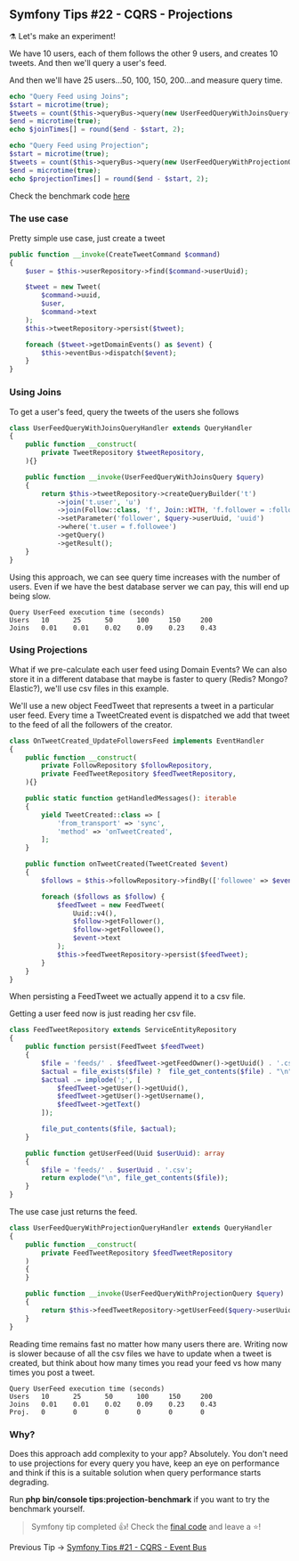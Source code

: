 ## Symfony Tips #22 - CQRS - Projections

⚗️ Let's make an experiment!

We have 10 users, each of them follows the other 9 users, and creates 10 tweets. And then we'll query a user's feed.

And then we'll have 25 users...50, 100, 150, 200...and measure query time.

```php
echo "Query Feed using Joins";
$start = microtime(true);
$tweets = count($this->queryBus->query(new UserFeedQueryWithJoinsQuery($uuids[0])));
$end = microtime(true);
echo $joinTimes[] = round($end - $start, 2);

echo "Query Feed using Projection";
$start = microtime(true);
$tweets = count($this->queryBus->query(new UserFeedQueryWithProjectionQuery($uuids[0])));
$end = microtime(true);
echo $projectionTimes[] = round($end - $start, 2);
```

Check the benchmark code [here](https://github.com/albertobeiz/symfony-tips/blob/22/src/Apps/SymfonyCommands/ProjectionBenchmark.php)

### The use case

Pretty simple use case, just create a tweet
```php
public function __invoke(CreateTweetCommand $command)
{
    $user = $this->userRepository->find($command->userUuid);

    $tweet = new Tweet(
        $command->uuid,
        $user,
        $command->text
    );
    $this->tweetRepository->persist($tweet);

    foreach ($tweet->getDomainEvents() as $event) {
        $this->eventBus->dispatch($event);
    }
}
```    

### Using Joins

To get a user's feed, query the tweets of the users she follows
```php
class UserFeedQueryWithJoinsQueryHandler extends QueryHandler
{
    public function __construct(
        private TweetRepository $tweetRepository,
    ){}

    public function __invoke(UserFeedQueryWithJoinsQuery $query)
    {
        return $this->tweetRepository->createQueryBuilder('t')
            ->join('t.user', 'u')
            ->join(Follow::class, 'f', Join::WITH, 'f.follower = :follower')
            ->setParameter('follower', $query->userUuid, 'uuid')
            ->where('t.user = f.followee')
            ->getQuery()
            ->getResult();
    }
}
```    

Using this approach, we can see query time increases with the number of users. Even if we have the best database server we can pay, this will end up being slow.

    Query UserFeed execution time (seconds)
    Users   10      25      50      100     150     200     
    Joins   0.01    0.01    0.02    0.09    0.23    0.43
    

### Using Projections

What if we pre-calculate each user feed using Domain Events? We can also store it in a different database that maybe is faster to query (Redis? Mongo? Elastic?), we'll use csv files in this example.

We'll use a new object FeedTweet that represents a tweet in a particular user feed. Every time a TweetCreated event is dispatched we add that tweet to the feed of all the followers of the creator.
```php
class OnTweetCreated_UpdateFollowersFeed implements EventHandler
{
    public function __construct(
        private FollowRepository $followRepository,
        private FeedTweetRepository $feedTweetRepository,
    ){}

    public static function getHandledMessages(): iterable
    {
        yield TweetCreated::class => [
            'from_transport' => 'sync',
            'method' => 'onTweetCreated',
        ];
    }

    public function onTweetCreated(TweetCreated $event)
    {
        $follows = $this->followRepository->findBy(['followee' => $event->userUuid]);

        foreach ($follows as $follow) {
            $feedTweet = new FeedTweet(
                Uuid::v4(),
                $follow->getFollower(),
                $follow->getFollowee(),
                $event->text
            );
            $this->feedTweetRepository->persist($feedTweet);
        }
    }
}
```    

When persisting a FeedTweet we actually append it to a csv file.

Getting a user feed now is just reading her csv file.
```php
class FeedTweetRepository extends ServiceEntityRepository
{
    public function persist(FeedTweet $feedTweet)
    {
        $file = 'feeds/' . $feedTweet->getFeedOwner()->getUuid() . '.csv';
        $actual = file_exists($file) ?  file_get_contents($file) . "\n" : '';
        $actual .= implode(';', [
            $feedTweet->getUser()->getUuid(),
            $feedTweet->getUser()->getUsername(),
            $feedTweet->getText()
        ]);

        file_put_contents($file, $actual);
    }

    public function getUserFeed(Uuid $userUuid): array
    {
        $file = 'feeds/' . $userUuid . '.csv';
        return explode("\n", file_get_contents($file));
    }
}
```   

The use case just returns the feed.
```php
class UserFeedQueryWithProjectionQueryHandler extends QueryHandler
{
    public function __construct(
        private FeedTweetRepository $feedTweetRepository
    )
    {
    }

    public function __invoke(UserFeedQueryWithProjectionQuery $query)
    {
        return $this->feedTweetRepository->getUserFeed($query->userUuid);
    }
}
```    

Reading time remains fast no matter how many users there are. Writing now is slower because of all the csv files we have to update when a tweet is created, but think about how many times you read your feed vs how many times you post a tweet.

    Query UserFeed execution time (seconds)
    Users   10      25      50      100     150     200     
    Joins   0.01    0.01    0.02    0.09    0.23    0.43    
    Proj.   0       0       0       0       0       0
    

### Why?

Does this approach add complexity to your app? Absolutely. You don't need to use projections for every query you have, keep an eye on performance and think if this is a suitable solution when query performance starts degrading.

Run **php bin/console tips:projection-benchmark** if you want to try the benchmark yourself.

> Symfony tip completed 👍! Check the [final code](https://github.com/albertobeiz/symfony-tips/tree/22) and leave a ⭐️!

Previous Tip -> [Symfony Tips #21 - CQRS - Event Bus](https://github.com/albertobeiz/symfony-tips/tree/21)
